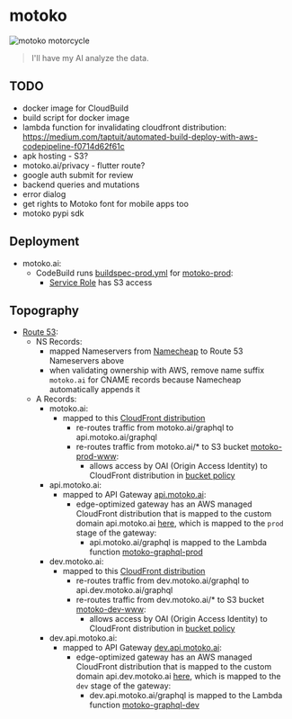 # motoko
![motoko motorcycle](https://i.pinimg.com/originals/56/55/bb/5655bbf38aedf1ff44e926c190859c7b.png)
> I'll have my AI analyze the data.

## TODO
- docker image for CloudBuild
- build script for docker image
- lambda function for invalidating cloudfront distribution: https://medium.com/taptuit/automated-build-deploy-with-aws-codepipeline-f0714d62f61c
- apk hosting - S3?
- motoko.ai/privacy - flutter route?
- google auth submit for review
- backend queries and mutations
- error dialog
- get rights to Motoko font for mobile apps too
- motoko pypi sdk

## Deployment
- motoko.ai:
  - CodeBuild runs
    [buildspec-prod.yml](https://github.com/danjenson/motoko/blob/master/buildspec-prod.yml)
    for
    [motoko-prod](https://us-west-1.console.aws.amazon.com/codesuite/codebuild/projects/motoko-prod/details):
    - [Service Role](https://console.aws.amazon.com/iam/home?#/roles/codebuild-motoko-prod-service-role) has S3 access

## Topography
- [Route 53](https://console.aws.amazon.com/route53/v2/hostedzones#ListRecordSets/Z05536462C01YTPKRNSZ7):
  - NS Records:
    - mapped Nameservers from [Namecheap](https://ap.www.namecheap.com/Domains/DomainControlPanel/motoko.ai/domain/) to Route 53 Nameservers above
    - when validating ownership with AWS, remove name suffix `motoko.ai` for
      CNAME records because Namecheap automatically appends it
  - A Records:
    - motoko.ai:
      - mapped to this [CloudFront
        distribution](https://console.aws.amazon.com/cloudfront/home#distribution-settings:E2CR4IH7H1BW7N)
        - re-routes traffic from motoko.ai/graphql to api.motoko.ai/graphql
        - re-routes traffic from motoko.ai/* to S3 bucket
          [motoko-prod-www](https://console.aws.amazon.com/s3/buckets/motoko-prod-www/?region=us-west-1&tab=overview):
          - allows access by OAI (Origin Access Identity) to CloudFront
            distribution in [bucket policy](https://console.aws.amazon.com/s3/buckets/motoko-prod-www/?region=us-west-1&tab=permissions)
    - api.motoko.ai:
      - mapped to API Gateway
        [api.motoko.ai](https://us-west-1.console.aws.amazon.com/apigateway/home?region=us-west-1#/apis/plot4b3ymh/resources/pmgogvsld8):
        - edge-optimized gateway has an AWS managed CloudFront distribution
          that is mapped to the custom domain api.motoko.ai
          [here](https://us-west-1.console.aws.amazon.com/apigateway/main/publish/domain-names?domain=api.motoko.ai&region=us-west-1),
          which is mapped to the `prod` stage of the gateway:
          - api.motoko.ai/graphql is mapped to the Lambda function
            [motoko-graphql-prod](https://us-west-1.console.aws.amazon.com/lambda/home?region=us-west-1#/functions/motoko-graphql-prod?tab=configuration)
    - dev.motoko.ai:
      - mapped to this [CloudFront
        distribution](https://console.aws.amazon.com/cloudfront/home#distribution-settings:E1O86QQ54GNZCY)
        - re-routes traffic from dev.motoko.ai/graphql to
          api.dev.motoko.ai/graphql
        - re-routes traffic from dev.motoko.ai/* to S3 bucket
          [motoko-dev-www](https://console.aws.amazon.com/s3/buckets/motoko-dev-www/?region=us-west-1&tab=overview):
          - allows access by OAI (Origin Access Identity) to CloudFront
            distribution in [bucket
            policy](https://console.aws.amazon.com/s3/buckets/motoko-dev-www/?region=us-west-1&tab=permissions)
    - dev.api.motoko.ai:
      - mapped to API Gateway
        [dev.api.motoko.ai](https://us-west-1.console.aws.amazon.com/apigateway/home?region=us-west-1#/apis/cxcbzd3q0d/resources/gomvi9ciy9):
        - edge-optimized gateway has an AWS managed CloudFront distribution
          that is mapped to the custom domain api.dev.motoko.ai
          [here](https://us-west-1.console.aws.amazon.com/apigateway/main/publish/domain-names?domain=api.dev.motoko.ai&region=us-west-1),
          which is mapped to the `dev` stage of the gateway:
          - dev.api.motoko.ai/graphql is mapped to the Lambda function
            [motoko-graphql-dev](https://us-west-1.console.aws.amazon.com/lambda/home?region=us-west-1#/functions/motoko-graphql-dev?tab=configuration)
